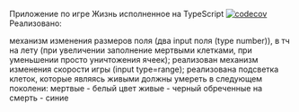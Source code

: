 Приложение по игре Жизнь исполненное на TypeScript
[![codecov](https://codecov.io/gh/AleksanderLeontiev/Game-of-life/branch/main/graph/badge.svg?token=VUMB5E2RCD)](https://codecov.io/gh/AleksanderLeontiev/Game-of-life)Реализовано:

механизм изменения размеров поля (два input поля (type number)), в тч на лету (при увеличении заполнение мертвыми клетками, при уменьшении просто уничтожения ячеек);
реализован механизм изменения скорости игры (input type=range);
реализована подсветка клеток, которые являясь живыми должны умереть в следующем поколени:
мертвые - белый цвет
живые - черный
обреченные на смерть - синие
